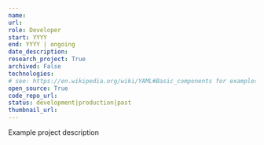 ```yaml
---
name: 
url: 
role: Developer
start: YYYY
end: YYYY | ongoing
date_description: 
research_project: True
archived: False
technologies: 
# see: https://en.wikipedia.org/wiki/YAML#Basic_components for examples of lists etc
open_source: True
code_repo_url: 
status: development|production|past
thumbnail_url: 
---
```

Example project description